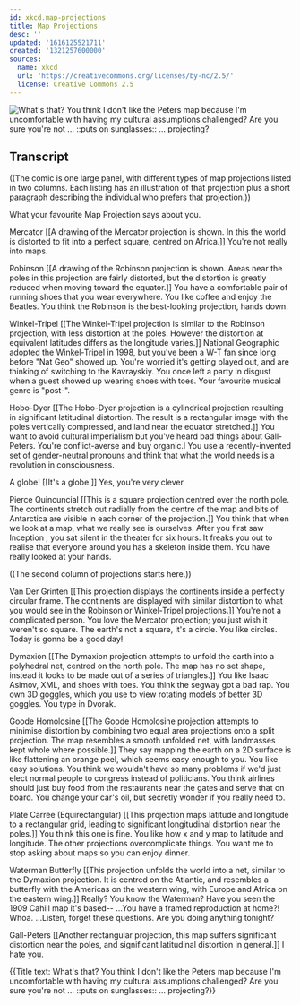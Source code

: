 ```yaml
---
id: xkcd.map-projections
title: Map Projections
desc: ''
updated: '1616125521711'
created: '1321257600000'
sources:
  name: xkcd
  url: 'https://creativecommons.org/licenses/by-nc/2.5/'
  license: Creative Commons 2.5
---
```

![What's that? You think I don't like the Peters map because I'm uncomfortable with having my cultural assumptions challenged?  Are you sure you're not ... ::puts on sunglasses:: ... projecting?](https://imgs.xkcd.com/comics/map_projections.png)

## Transcript
((The comic is one large panel, with different types of map projections listed in two columns. Each listing has an illustration of that projection plus a short paragraph describing the individual who prefers that projection.))

What your favourite Map Projection says about you.

Mercator
[[A drawing of the Mercator projection is shown. In this the world is distorted to fit into a perfect square, centred on Africa.]]
You're not really into maps.

Robinson
[[A drawing of the Robinson projection is shown. Areas near the poles in this projection are fairly distorted, but the distortion is greatly reduced when moving toward the equator.]]
You have a comfortable pair of running shoes that you wear everywhere. You like coffee and enjoy the Beatles. You think the Robinson is the best-looking projection, hands down.

Winkel-Tripel
[[The Winkel-Tripel projection is similar to the Robinson projection, with less distortion at the poles. However the distortion at equivalent latitudes differs as the longitude varies.]]
National Geographic adopted the Winkel-Tripel in 1998, but you've been a W-T fan since 
long
 before "Nat Geo" showed up. You're worried it's getting played out, and are thinking of switching to the Kavrayskiy. You once left a party in disgust when a guest showed up wearing shoes with toes. Your favourite musical genre is "post-".

Hobo-Dyer
[[The Hobo-Dyer projection is a cylindrical projection resulting in significant latitudinal distortion. The result is a rectangular image with the poles vertically compressed, and land near the equator stretched.]]
You want to avoid cultural imperialism but you've heard bad things about Gall-Peters. You're conflict-averse and buy organic.l You use a recently-invented set of gender-neutral pronouns and think that what the world needs is a revolution in consciousness.

A globe!
[[It's a globe.]]
Yes, you're very clever.

Pierce Quincuncial
[[This is a square projection centred over the north pole. The continents stretch out radially from the centre of the map and bits of Antarctica are visible in each corner of the projection.]]
You think that when we look at a map, what we really see is ourselves. After you first saw 
Inception
, you sat silent in the theater for six hours. It freaks you out to realise that everyone around you has a skeleton inside them. You 
have
 really looked at your hands.

((The second column of projections starts here.))

Van Der Grinten
[[This projection displays the continents inside a perfectly circular frame. The continents are displayed with similar distortion to what you would see in the Robinson or Winkel-Tripel projections.]]
You're not a complicated person. You love the Mercator projection; you just wish it weren't so square. The earth's not a square, it's a circle. You like circles. Today is gonna be a good day!

Dymaxion
[[The Dymaxion projection attempts to unfold the earth into a polyhedral net, centred on the north pole. The map has no set shape, instead it looks to be made out of a series of triangles.]]
You like Isaac Asimov, XML, and shoes with toes. You think the segway got a bad rap. You own 3D goggles, which you use to view rotating models of better 3D goggles. You type in Dvorak.

Goode Homolosine
[[The Goode Homolosine projection attempts to minimise distortion by combining two equal area projections onto a split projection. The map resembles a smooth unfolded net, with landmasses kept whole where possible.]]
They say mapping the earth on a 2D surface is like flattening an orange peel, which seems easy enough to you. You like easy solutions. You think we wouldn't have so many problems if we'd just elect 
normal
 people to congress instead of politicians. You think airlines should just buy food from the restaurants near the gates and serve 
that
 on board. You change your car's oil, but secretly wonder if you really 
need
 to.

Plate Carrée
(Equirectangular)
[[This projection maps latitude and longitude to a rectangular grid, leading to significant longitudinal distortion near the poles.]]
You think this one is fine. You like how 
x
 and 
y
 map to latitude and longitude. The other projections overcomplicate things. You want me to stop asking about maps so you can enjoy dinner.

Waterman Butterfly
[[This projection unfolds the world into a net, similar to the Dymaxion projection. It is centred on the Atlantic, and resembles a butterfly with the Americas on the western wing, with Europe and Africa on the eastern wing.]]
Really? You know the Waterman? Have you seen the 1909 Cahill map it's based-- ...You have a framed reproduction at home?! Whoa. ...Listen, forget these questions. Are you doing anything tonight?

Gall-Peters
[[Another rectangular projection, this map suffers significant distortion near the poles, and significant latitudinal distortion in general.]]
I 
hate
 you.

{{Title text: What's that? You think I don't like the Peters map because I'm uncomfortable with having my cultural assumptions challenged?  Are you sure you're not ... ::puts on sunglasses:: ... projecting?}}
